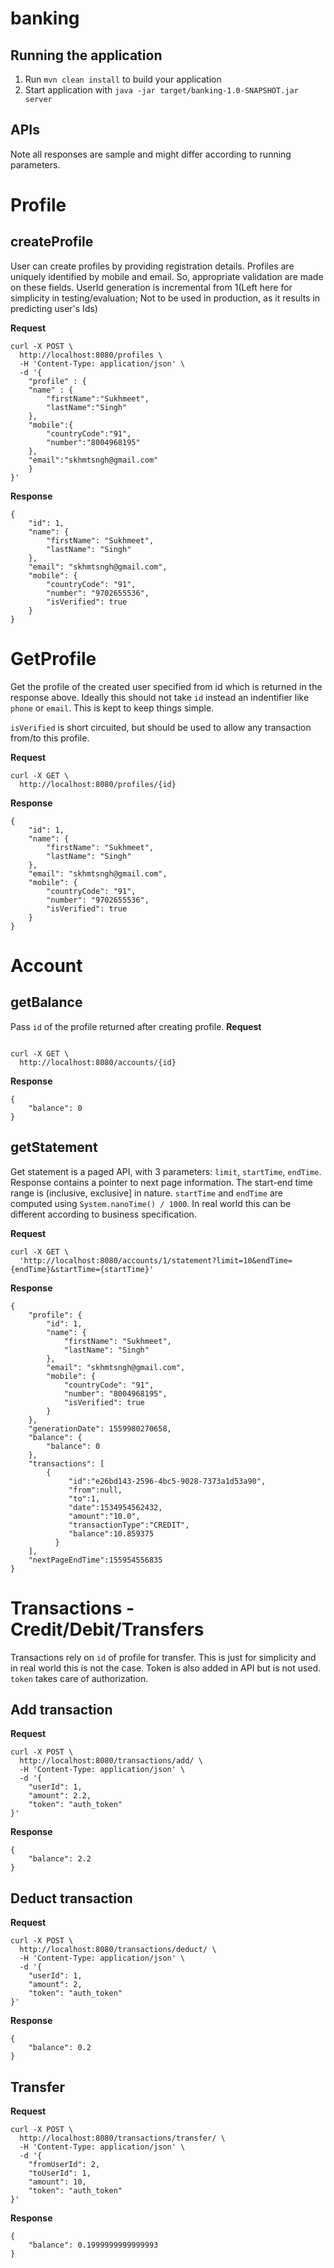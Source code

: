 # banking

Running the application
---
1. Run `mvn clean install` to build your application
2. Start application with `java -jar target/banking-1.0-SNAPSHOT.jar server`

APIs
---
Note all responses are sample and might differ according to running parameters.


# Profile

## createProfile

User can create profiles by providing registration details. Profiles are uniquely identified by mobile and email. So, appropriate validation are made on these fields. UserId generation is incremental from 1(Left here for simplicity in testing/evaluation; Not to be used in production, as it results in predicting user's Ids)


**Request**
```
curl -X POST \
  http://localhost:8080/profiles \
  -H 'Content-Type: application/json' \
  -d '{
	"profile" : {
    "name" : {
        "firstName":"Sukhmeet",
        "lastName":"Singh"
    },
    "mobile":{
        "countryCode":"91",
        "number":"8004968195"
    },
    "email":"skhmtsngh@gmail.com"
	}
}'

```
**Response**

```
{
    "id": 1,
    "name": {
        "firstName": "Sukhmeet",
        "lastName": "Singh"
    },
    "email": "skhmtsngh@gmail.com",
    "mobile": {
        "countryCode": "91",
        "number": "9702655536",
        "isVerified": true
    }
}
```

# GetProfile
Get the profile of the created user specified from id which is returned in the response above. Ideally this should not take `id` instead an indentifier like `phone` or `email`.
This is kept to keep things simple.

`isVerified` is short circuited, but should be used to allow any transaction from/to this profile.


**Request**
```
curl -X GET \
  http://localhost:8080/profiles/{id}

```

**Response**

```
{
    "id": 1,
    "name": {
        "firstName": "Sukhmeet",
        "lastName": "Singh"
    },
    "email": "skhmtsngh@gmail.com",
    "mobile": {
        "countryCode": "91",
        "number": "9702655536",
        "isVerified": true
    }
}
```

# Account

## getBalance

Pass `id` of the profile returned after creating profile.
**Request**
```

curl -X GET \
  http://localhost:8080/accounts/{id}

```
**Response**
```
{
    "balance": 0
}

```

## getStatement

Get statement is a paged API, with 3 parameters: `limit`, `startTime`, `endTime`. Response contains a pointer to next page information.
The start-end time range is (inclusive, exclusive] in nature. `startTime` and `endTime` are computed using `System.nanoTime() / 1000`. In real world
this can be different according to business specification.

**Request**
```
curl -X GET \
  'http://localhost:8080/accounts/1/statement?limit=10&endTime={endTime}&startTime={startTime}'

```

**Response**
```
{
    "profile": {
        "id": 1,
        "name": {
            "firstName": "Sukhmeet",
            "lastName": "Singh"
        },
        "email": "skhmtsngh@gmail.com",
        "mobile": {
            "countryCode": "91",
            "number": "8004968195",
            "isVerified": true
        }
    },
    "generationDate": 1559980270658,
    "balance": {
        "balance": 0
    },
    "transactions": [
        {
             "id":"e26bd143-2596-4bc5-9028-7373a1d53a90",
             "from":null,
             "to":1,
             "date":1534954562432,
             "amount":"10.0",
             "transactionType":"CREDIT",
             "balance":10.859375
          }
    ],
    "nextPageEndTime":155954556835
}
```

# Transactions - Credit/Debit/Transfers
Transactions rely on `id` of profile for transfer. This is just for simplicity and in real world this is not the case.
Token is also added in API but is not used. `token` takes care of authorization.

## Add transaction

**Request**
```
curl -X POST \
  http://localhost:8080/transactions/add/ \
  -H 'Content-Type: application/json' \
  -d '{
    "userId": 1,
    "amount": 2.2,
    "token": "auth_token"
}'
```

**Response**
```
{
    "balance": 2.2
}
```


## Deduct transaction
**Request**
```
curl -X POST \
  http://localhost:8080/transactions/deduct/ \
  -H 'Content-Type: application/json' \
  -d '{
    "userId": 1,
    "amount": 2,
    "token": "auth_token"
}'
```
**Response**
```
{
    "balance": 0.2
}
```

## Transfer

**Request**
```
curl -X POST \
  http://localhost:8080/transactions/transfer/ \
  -H 'Content-Type: application/json' \
  -d '{
    "fromUserId": 2,
    "toUserId": 1,
    "amount": 10,
    "token": "auth_token"
}'
```
**Response**
```
{
    "balance": 0.1999999999999993
}
```
